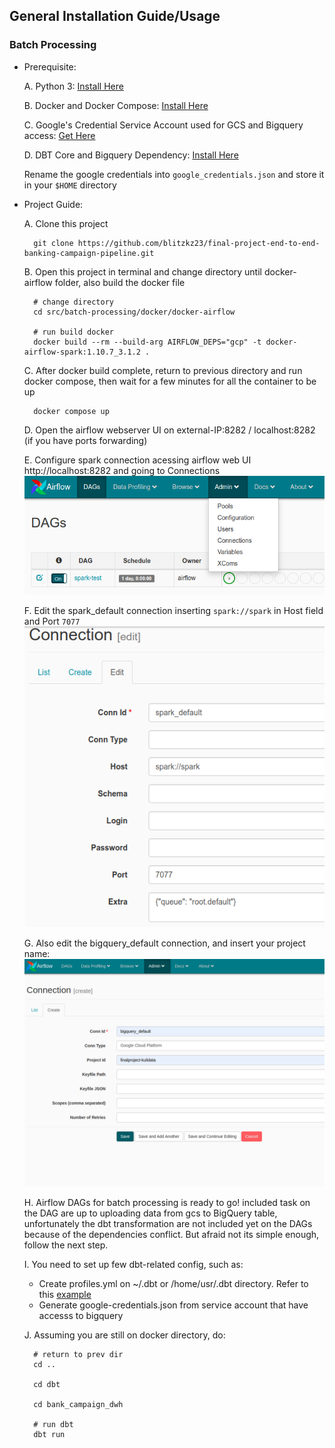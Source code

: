## General Installation Guide/Usage

### Batch Processing
- Prerequisite:

    A. Python 3: [Install Here](https://www.python.org/downloads/)
    
    B. Docker and Docker Compose: [Install Here](https://docs.docker.com/engine/install/ubuntu/)
    
    C. Google's Credential Service Account used for GCS and Bigquery access: [Get Here](https://developers.google.com/workspace/guides/create-credentials)
    
    D. DBT Core and Bigquery Dependency: [Install Here](https://docs.getdbt.com/docs/get-started/pip-install)
    
    Rename the google credentials into `google_credentials.json` and store it in your `$HOME` directory

- Project Guide:

    A. Clone this project
    
        
        git clone https://github.com/blitzkz23/final-project-end-to-end-banking-campaign-pipeline.git
        
    B. Open this project in terminal and change directory until docker-airflow folder, also build the docker file
        
        # change directory
        cd src/batch-processing/docker/docker-airflow

        # run build docker
        docker build --rm --build-arg AIRFLOW_DEPS="gcp" -t docker-airflow-spark:1.10.7_3.1.2 .
        

    C. After docker build complete, return to previous directory and run docker compose, then wait for a few minutes for all the container to be up

        docker compose up
        

    D. Open the airflow webserver UI on external-IP:8282 / localhost:8282 (if you have ports forwarding)
    
    E. Configure spark connection acessing airflow web UI http://localhost:8282 and going to Connections
            ![](./docs/airflow_connections_menu.png "Airflow Connections")

    F. Edit the spark_default connection inserting `spark://spark` in Host field and Port `7077`
            ![](./docs/airflow_spark_connection.png "Airflow Spark connection")

    G. Also edit the bigquery_default connection, and insert your project name:
            ![](./docs/airflow_bigquery_connection.png "Airflow BigQuery connection")

    H. Airflow DAGs for batch processing is ready to go! included task on the DAG are up to uploading data from gcs to BigQuery table, unfortunately the dbt transformation are not included yet on the DAGs because of the dependencies conflict.  But afraid not its simple enough, follow the next step.

    I. You need to set up few dbt-related config, such as:
    - Create profiles.yml on ~/.dbt or /home/usr/.dbt directory.  Refer to this [example](https://docs.getdbt.com/reference/profiles.yml)
    - Generate google-credentials.json from service account that have accesss to bigquery

    J. Assuming you are still on docker directory, do:
       
       
        # return to prev dir
        cd ..

        cd dbt

        cd bank_campaign_dwh

        # run dbt
        dbt run
